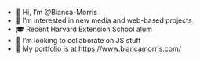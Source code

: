 - 👋 Hi, I’m @Bianca-Morris
- 👀 I’m interested in new media and web-based projects
- 🎓 Recent Harvard Extension School alum
- 💞️ I’m looking to collaborate on JS stuff
- 🎨 My portfolio is at https://www.biancamorris.com/

<!---
Bianca-Morris/Bianca-Morris is a ✨ special ✨ repository because its `README.md` (this file) appears on your GitHub profile.
You can click the Preview link to take a look at your changes.
--->
